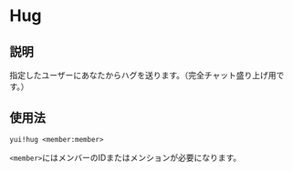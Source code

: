 # Hug

## 説明

指定したユーザーにあなたからハグを送ります。（完全チャット盛り上げ用です。）

## 使用法

`yui!hug <member:member>`

`<member>`にはメンバーのIDまたはメンションが必要になります。
